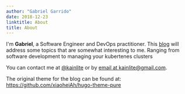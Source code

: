 ```yaml
---
author: "Gabriel Garrido"
date: 2018-12-23
linktitle: About
title: About
---
```


I'm ****Gabriel****, a Software Engineer and DevOps practitioner.
This [blog](https://techsquad.rocks/blog/) will address some topics that are somewhat interesting to me.
Ranging from software development to managing your kubertenes clusters

You can contact me at [@kainlite](http://twitter.com/kainlite) or by [email at kainlite@gmail.com](mailto:kainlite@gmail.com).

The original theme for the blog can be found at: https://github.com/xiaoheiAh/hugo-theme-pure
